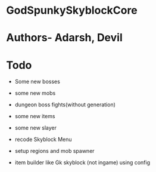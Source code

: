 # GodSpunkySkyblockCore

# Authors- Adarsh, Devil


# Todo

- Some new bosses

- some new mobs

- dungeon boss fights(without generation)

- some new items

- some new slayer

- recode Skyblock Menu

- setup regions and mob spawner

- item builder like Gk skyblock (not ingame) using config
